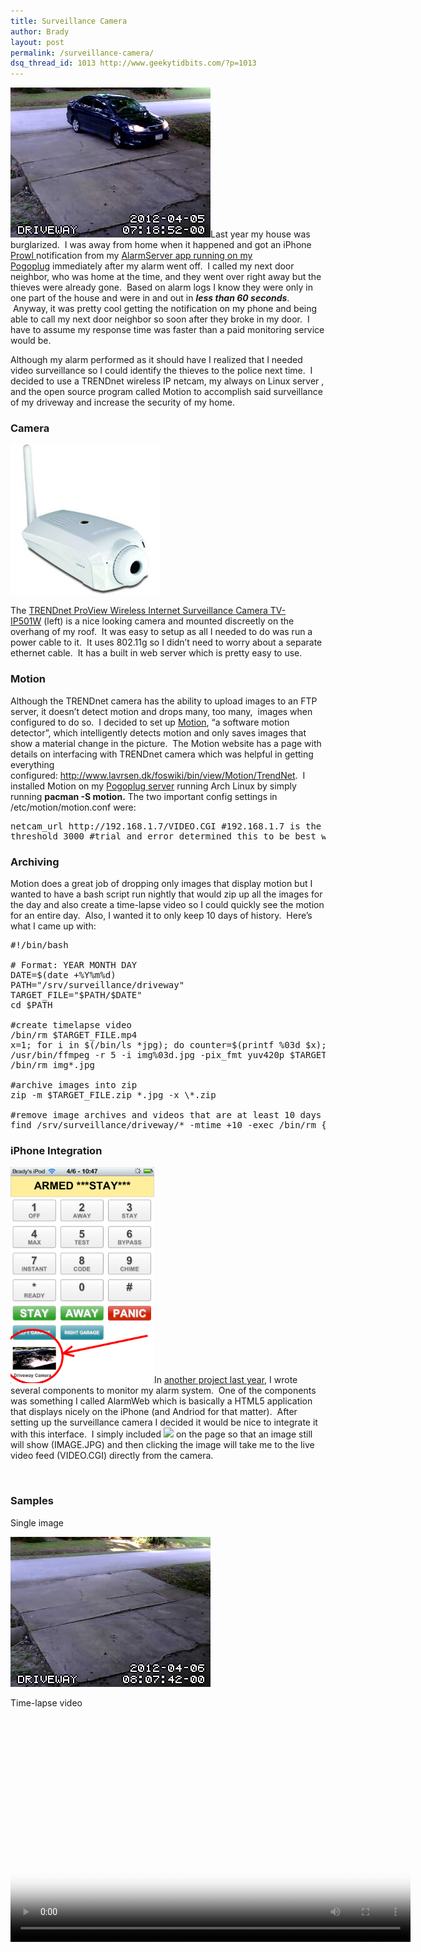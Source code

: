 ```yaml
---
title: Surveillance Camera
author: Brady
layout: post
permalink: /surveillance-camera/
dsq_thread_id: 1013 http://www.geekytidbits.com/?p=1013
---
```

[<img class="size-full wp-image-1019 alignright pull-right" title="400-20120405071852-00" alt="" src="/media/400-20120405071852-00.jpg" width="320" height="240" />][1]Last year my house was burglarized.  I was away from home when it happened and got an iPhone <a href="http://www.prowlapp.com/" target="_blank">Prowl </a>notification from my <a href="/iphone-control-house-alarm-and-garage-doors/" target="_blank">AlarmServer app running on my Pogoplug</a> immediately after my alarm went off.  I called my next door neighbor, who was home at the time, and they went over right away but the thieves were already gone.  Based on alarm logs I know they were only in one part of the house and were in and out in ***less than 60 seconds***.  Anyway, it was pretty cool getting the notification on my phone and being able to call my next door neighbor so soon after they broke in my door.  I have to assume my response time was faster than a paid monitoring service would be.

Although my alarm performed as it should have I realized that I needed video surveillance so I could identify the thieves to the police next time.  I decided to use a TRENDnet wireless IP netcam, my always on Linux server , and the open source program called Motion to accomplish said surveillance of my driveway and increase the security of my home.

### Camera
<img class="wp-image-1014 alignleft pull-left" title="TRENDnet ProView Wireless Internet Surveillance Camera TV-IP501W (White)" alt="" src="/media/41wrIM78PzL._SL500_AA300_.jpg" width="240" height="240" />

The <a href="http://www.amazon.com/gp/product/B002Q0WO92/ref=oh_o04_s00_i00_details" target="_blank">TRENDnet ProView Wireless Internet Surveillance Camera TV-IP501W</a> (left) is a nice looking camera and mounted discreetly on the overhang of my roof.  It was easy to setup as all I needed to do was run a power cable to it.  It uses 802.11g so I didn&#8217;t need to worry about a separate ethernet cable.  It has a built in web server which is pretty easy to use.

### Motion

Although the TRENDnet camera has the ability to upload images to an FTP server, it doesn&#8217;t detect motion and drops many, too many,  images when configured to do so.  I decided to set up <a href="http://www.lavrsen.dk/foswiki/bin/view/Motion/WebHome" target="_blank">Motion</a>, &#8220;a software motion detector&#8221;, which intelligently detects motion and only saves images that show a material change in the picture.  The Motion website has a page with details on interfacing with TRENDnet camera which was helpful in getting everything configured: <http://www.lavrsen.dk/foswiki/bin/view/Motion/TrendNet>.  I installed Motion on my <a href="/my-pogoplug-geek-toy/" target="_blank">Pogoplug server</a> running Arch Linux by simply running **pacman -S motion.** The two important config settings in /etc/motion/motion.conf were:

<pre class="brush:text;">netcam_url http://192.168.1.7/VIDEO.CGI #192.168.1.7 is the IP address of the camera
threshold 3000 #trial and error determined this to be best when camera is at 640x480 resolution</pre>

### Archiving

Motion does a great job of dropping only images that display motion but I wanted to have a bash script run nightly that would zip up all the images for the day and also create a time-lapse video so I could quickly see the motion for an entire day.  Also, I wanted it to only keep 10 days of history.  Here&#8217;s what I came up with:

<pre class="brush:text;">#!/bin/bash

# Format: YEAR MONTH DAY
DATE=$(date +%Y%m%d)
PATH="/srv/surveillance/driveway"
TARGET_FILE="$PATH/$DATE"
cd $PATH

#create timelapse video
/bin/rm $TARGET_FILE.mp4
x=1; for i in $(/bin/ls *jpg); do counter=$(printf %03d $x); /bin/ln -s "$i" img"$count$
/usr/bin/ffmpeg -r 5 -i img%03d.jpg -pix_fmt yuv420p $TARGET_FILE.mp4
/bin/rm img*.jpg

#archive images into zip
zip -m $TARGET_FILE.zip *.jpg -x \*.zip

#remove image archives and videos that are at least 10 days old
find /srv/surveillance/driveway/* -mtime +10 -exec /bin/rm {} \;</pre>

### iPhone Integration

[<img class="alignright" title="iphone alarm keypad with security camera image" alt="" src="/media/photo3.png" width="230" height="346" />][3]In <a href="/iphone-control-house-alarm-and-garage-doors/" target="_blank">another project last year</a>, I wrote several components to monitor my alarm system.  One of the components was something I called AlarmWeb which is basically a HTML5 application that displays nicely on the iPhone (and Andriod for that matter).  After setting up the surveillance camera I decided it would be nice to integrate it with this interface.  I simply included <a href=&#8221;http://192.168.1.7/VIDEO.CGI&#8221;><img src=&#8221;http://192.168.1.7/IMAGE.JPG&#8221;/></a> on the page so that an image still will show (IMAGE.JPG) and then clicking the image will take me to the live video feed (VIDEO.CGI) directly from the camera.

[  
][3]

### Samples

Single image

[<img class="alignnone size-full wp-image-1045" title="586-20120406080742-00" alt="" src="/media/586-20120406080742-00.jpg" width="320" height="240" />][4]

Time-lapse video

<div style="width: 640px; " class="wp-video">
  <video class="wp-video-shortcode" id="video-1013-2" width="640" height="360" poster="/media/surveillance_demo_poster.jpg" preload="metadata" controls="controls"><source type="video/mp4" src="/media/surveillance_demo.mp4?_=2" /><a href="/media/surveillance_demo.mp4">/wp-content/uploads/surveillance_demo.mp4</a></video>
</div>

 [1]: /wp-content/uploads/400-20120405071852-00.jpg
 [2]: /wp-content/uploads/41wrIM78PzL._SL500_AA300_.jpg
 [3]: /wp-content/uploads/photo3.png
 [4]: /wp-content/uploads/586-20120406080742-00.jpg
